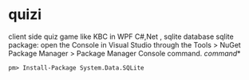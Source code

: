 # quizi


client side quiz game like KBC in WPF C#,Net , sqlite database sqlite package: open the Console in Visual Studio through the Tools > NuGet Package Manager > Package Manager Console command. *command**

```
pm> Install-Package System.Data.SQLite

```

